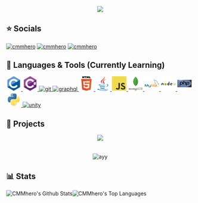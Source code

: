 <!-- <h1 align="center">Hi 👋, I'm CMMhero</h1> -->
<p align="center"><img align="center" src="https://readme-typing-svg.herokuapp.com?font=cascadia+code&size=24&color=DD6387&background=282A3600&center=true&vCenter=true&lines=%F0%9F%91%8B+Hi%2C+I'm+CMMhero!" />
</p>

## ⭐ Socials
<p align="left">
<a href="https://instagram.com/cmmhero" target="blank"><img align="center" src="https://raw.githubusercontent.com/rahuldkjain/github-profile-readme-generator/master/src/images/icons/Social/instagram.svg" alt="cmmhero" height="30" width="40" /></a>
<a href="https://www.youtube.com/c/cmmhero" target="blank"><img align="center" src="https://raw.githubusercontent.com/rahuldkjain/github-profile-readme-generator/master/src/images/icons/Social/youtube.svg" alt="cmmhero" height="30" width="40" /></a>
  <a href="https://discord.com/users/361365554860392461" target="blank"><img align="center" src="https://raw.githubusercontent.com/rahuldkjain/github-profile-readme-generator/master/src/images/icons/Social/discord.svg" alt="cmmhero" height="30" width="40" /></a>
</p>

## 🚀 Languages & Tools (Currently Learning)
<p align="left"> <a href="https://www.cprogramming.com/" target="_blank" rel="noreferrer"> <img src="https://raw.githubusercontent.com/devicons/devicon/master/icons/c/c-original.svg" alt="c" width="40" height="40"/> </a> <a href="https://www.w3schools.com/cs/" target="_blank" rel="noreferrer"> <img src="https://raw.githubusercontent.com/devicons/devicon/master/icons/csharp/csharp-original.svg" alt="csharp" width="40" height="40"/> </a> <a href="https://git-scm.com/" target="_blank" rel="noreferrer"> <img src="https://www.vectorlogo.zone/logos/git-scm/git-scm-icon.svg" alt="git" width="40" height="40"/> </a> <a href="https://graphql.org" target="_blank" rel="noreferrer"> <img src="https://www.vectorlogo.zone/logos/graphql/graphql-icon.svg" alt="graphql" width="40" height="40"/> </a> <a href="https://www.w3.org/html/" target="_blank" rel="noreferrer"> <img src="https://raw.githubusercontent.com/devicons/devicon/master/icons/html5/html5-original-wordmark.svg" alt="html5" width="40" height="40"/> </a> <a href="https://www.java.com" target="_blank" rel="noreferrer"> <img src="https://raw.githubusercontent.com/devicons/devicon/master/icons/java/java-original.svg" alt="java" width="40" height="40"/> </a> <a href="https://developer.mozilla.org/en-US/docs/Web/JavaScript" target="_blank" rel="noreferrer"> <img src="https://raw.githubusercontent.com/devicons/devicon/master/icons/javascript/javascript-original.svg" alt="javascript" width="40" height="40"/> </a> <a href="https://www.mongodb.com/" target="_blank" rel="noreferrer"> <img src="https://raw.githubusercontent.com/devicons/devicon/master/icons/mongodb/mongodb-original-wordmark.svg" alt="mongodb" width="40" height="40"/> </a> <a href="https://www.mysql.com/" target="_blank" rel="noreferrer"> <img src="https://raw.githubusercontent.com/devicons/devicon/master/icons/mysql/mysql-original-wordmark.svg" alt="mysql" width="40" height="40"/> </a> <a href="https://nodejs.org" target="_blank" rel="noreferrer"> <img src="https://raw.githubusercontent.com/devicons/devicon/master/icons/nodejs/nodejs-original-wordmark.svg" alt="nodejs" width="40" height="40"/> </a> <a href="https://www.php.net" target="_blank" rel="noreferrer"> <img src="https://raw.githubusercontent.com/devicons/devicon/master/icons/php/php-original.svg" alt="php" width="40" height="40"/> </a> <a href="https://www.python.org" target="_blank" rel="noreferrer"> <img src="https://raw.githubusercontent.com/devicons/devicon/master/icons/python/python-original.svg" alt="python" width="40" height="40"/> </a> <a href="https://unity.com/" target="_blank" rel="noreferrer"> <img src="https://www.vectorlogo.zone/logos/unity3d/unity3d-icon.svg" alt="unity" width="40" height="40"/> </a> </p>

## 🌱 Projects
<p align="center">
  <a href="https://top.gg/bot/692651925451047013"><img src="https://top.gg/api/widget/692651925451047013.svg"></a>
</p>

## 
<div align="center">
<img align="center" width="400" src='https://random-memer.herokuapp.com/' title="Meme" alt="ayy">
</div>

## 📊 Stats
<div align="left">
<img align="left" alt="CMMhero's Github Stats" src="https://github-readme-stats.vercel.app/api?username=CMMhero&show_icons=true&hide_border=true&theme=dracula" />
<img align="left" alt="CMMhero's Top Languages" src="https://github-readme-stats.vercel.app/api/top-langs/?username=CMMhero&langs_count=8&count_private=true&layout=compact&theme=dracula&hide_border=true" />
<br />
</div>


<!--
**CMMhero/CMMhero** is a ✨ _special_ ✨ repository because its `README.md` (this file) appears on your GitHub profile.

Here are some ideas to get you started:

- 🔭 I’m currently working on ...
- 🌱 I’m currently learning ...
- 👯 I’m looking to collaborate on ...
- 🤔 I’m looking for help with ...
- 💬 Ask me about ...
- 📫 How to reach me: ...
- 😄 Pronouns: ...
- ⚡ Fun fact: ...
-->
